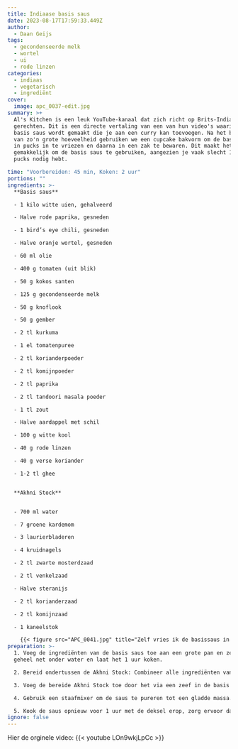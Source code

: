 ```yaml
---
title: Indiaase basis saus
date: 2023-08-17T17:59:33.449Z
author:
  - Daan Geijs
tags:
  - gecondenseerde melk
  - wortel
  - ui
  - rode linzen
categories:
  - indiaas
  - vegetarisch
  - ingrediënt
cover:
  image: apc_0037-edit.jpg
summary: >+
  Al's Kitchen is een leuk YouTube-kanaal dat zich richt op Brits-Indiase
  gerechten. Dit is een directe vertaling van een van hun video's waarin een
  basis saus wordt gemaakt die je aan een curry kan toevoegen. Na het bereiden
  van zo'n grote hoeveelheid gebruiken we een cupcake bakvorm om de basis saus
  in pucks in te vriezen en daarna in een zak te bewaren. Dit maakt het erg
  gemakkelijk om de basis saus te gebruiken, aangezien je vaak slecht 1 of 2
  pucks nodig hebt.

time: "Voorbereiden: 45 min, Koken: 2 uur"
portions: ""
ingredients: >-
  **Basis saus**

  - 1 kilo witte uien, gehalveerd

  - Halve rode paprika, gesneden

  - 1 bird’s eye chili, gesneden

  - Halve oranje wortel, gesneden

  - 60 ml olie

  - 400 g tomaten (uit blik)

  - 50 g kokos santen

  - 125 g gecondenseerde melk

  - 50 g knoflook

  - 50 g gember

  - 2 tl kurkuma

  - 1 el tomatenpuree

  - 2 tl korianderpoeder

  - 2 tl komijnpoeder

  - 2 tl paprika

  - 2 tl tandoori masala poeder

  - 1 tl zout

  - Halve aardappel met schil

  - 100 g witte kool

  - 40 g rode linzen

  - 40 g verse koriander

  - 1-2 tl ghee


  **Akhni Stock**


  - 700 ml water

  - 7 groene kardemom

  - 3 laurierbladeren

  - 4 kruidnagels

  - 2 tl zwarte mosterdzaad

  - 2 tl venkelzaad

  - Halve steranijs

  - 2 tl korianderzaad

  - 2 tl komijnzaad

  - 1 kaneelstok

    {{< figure src="APC_0041.jpg" title="Zelf vries ik de basissaus in door ze in een cupcake vorm te doen. Elke 'puck' zoals ik ze noem, weegt 100 gram en zijn zo makkelijk in een zak op te bergen in de vriezer. Je zult zien dat ik in een andere recepten vaak naar deze 'pucks' verwijs. " >}}
preparation: >-
  1. Voeg de ingrediënten van de basis saus toe aan een grote pan en zet het
  geheel net onder water en laat het 1 uur koken.

  2. Bereid ondertussen de Akhni Stock: Combineer alle ingrediënten van de stock in een aparte pan en kook dit voor 15 minuten.

  3. Voeg de bereide Akhni Stock toe door het via een zeef in de basis saus te gieten.

  4. Gebruik een staafmixer om de saus te pureren tot een gladde massa.

  5. Kook de saus opnieuw voor 1 uur met de deksel erop, zorg ervoor dat je een melkachtige consistentie hebt bereikt op het einde. Je kan eventueel nog wat water toevoegen als de saus te dik is.
ignore: false
---
```

Hier de orginele video:
{{< youtube LOn9wkjLpCc >}}


